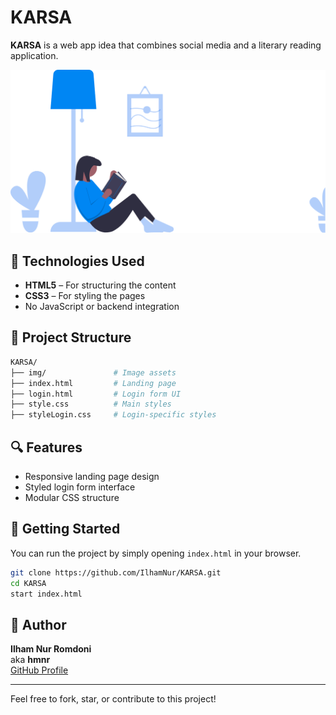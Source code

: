 # KARSA

**KARSA** is a web app idea that combines social media and a literary reading application.

![Screenshot](Group%20762.png)

## 🧰 Technologies Used

- **HTML5** – For structuring the content
- **CSS3** – For styling the pages
- No JavaScript or backend integration

## 📁 Project Structure

```bash
KARSA/
├── img/               # Image assets
├── index.html         # Landing page
├── login.html         # Login form UI
├── style.css          # Main styles
├── styleLogin.css     # Login-specific styles
```

## 🔍 Features

- Responsive landing page design
- Styled login form interface
- Modular CSS structure

## 🚀 Getting Started

You can run the project by simply opening `index.html` in your browser.

```bash
git clone https://github.com/IlhamNur/KARSA.git
cd KARSA
start index.html
```


## 👤 Author

**Ilham Nur Romdoni**  
aka **hmnr**  
[GitHub Profile](https://github.com/IlhamNur)

---

Feel free to fork, star, or contribute to this project!
